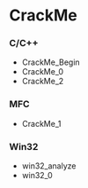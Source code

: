# CrackMe



### C/C++

 
- CrackMe_Begin
- CrackMe_0
- CrackMe_2

### MFC

- CrackMe_1

### Win32

- win32_analyze
- win32_0

